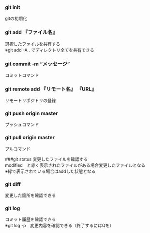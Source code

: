 ### git init
gitの初期化

### git add 『ファイル名』
選択したファイルを共有する  
※git add -A . でディレクトリ全てを共有できる

### git commit -m “メッセージ”
コミットコマンド

### git remote add 『リモート名』 『URL』
リモートリポジトリの登録

### git push origin master
プッシュコマンド

### git pull origin master
プルコマンド

###git status
変更したファイルを確認する  
modified　と赤く表示されたファイルがある場合変更したファイルとなる  
※緑で表示されている場合はaddした状態となる

### git diff
変更した箇所を確認できる

### git log
コミット履歴を確認できる  
※git log -p　変更内容を確認できる（終了するにはQを）